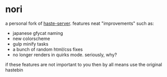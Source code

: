 # nori
a personal fork of [haste-server](https://github.com/seejohnrun/haste-server).
features neat "improvements" such as:
 * japanese gfycat naming
 * new colorscheme
 * gulp minify tasks
 * a bunch of random html/css fixes
 * no longer renders in quirks mode. seriously, why?

if these features are not important to you then by all means use the original hastebin
